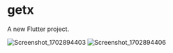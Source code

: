 # getx

A new Flutter project.

![Screenshot_1702894403](https://github.com/rawazmansur/Flutter-GetX-State-Management/assets/79192162/6bd12b7c-bbb0-4150-a020-6fe7e43b7a8f)
![Screenshot_1702894406](https://github.com/rawazmansur/Flutter-GetX-State-Management/assets/79192162/4cebc397-461e-4ee5-8990-f8adb3a3c8ae)
